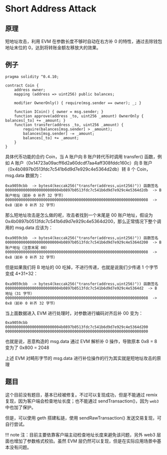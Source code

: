 # Short Address Attack

## 原理

短地址攻击，利用 EVM 在参数长度不够时自动在右方补 0 的特性，通过去除钱包地址末位的 0，达到将转账金额左移放大的效果。

## 例子

```solidity
pragma solidity ^0.4.10;

contract Coin {
    address owner;
    mapping (address => uint256) public balances;

    modifier OwnerOnly() { require(msg.sender == owner); _; }

    function ICoin() { owner = msg.sender; }
    function approve(address _to, uint256 _amount) OwnerOnly { balances[_to] += _amount; }
    function transfer(address _to, uint256 _amount) {
        require(balances[msg.sender] > _amount);
        balances[msg.sender] -= _amount;
        balances[_to] += _amount;
    }
}
```

具体代币功能的合约 Coin，当 A 账户向 B 账户转代币时调用 transfer() 函数，例如 A 账户（0x14723a09acff6d2a60dcdf7aa4aff308fddc160c）向 B 账户（0x4b0897b0513fdc7c541b6d9d7e929c4e5364d2db）转 8 个 Coin，msg.data 数据为：

```
0xa9059cbb  -> bytes4(keccak256("transfer(address,uint256)")) 函数签名
0000000000000000000000004b0897b0513fdc7c541b6d9d7e929c4e5364d2db  -> B 账户地址（前补 0 补齐 32 字节）
0000000000000000000000000000000000000000000000000000000000000008  -> 0x8（前补 0 补齐 32 字节）
```

那么短地址攻击是怎么做的呢，攻击者找到一个末尾是 00 账户地址，假设为 0x4b0897b0513fdc7c541b6d9d7e929c4e5364d200，那么正常情况下整个调用的 msg.data 应该为：

```
0xa9059cbb  -> bytes4(keccak256("transfer(address,uint256)")) 函数签名
0000000000000000000000004b0897b0513fdc7c541b6d9d7e929c4e5364d200  -> B 账户地址（注意末尾 00）
0000000000000000000000000000000000000000000000000000000000000008  -> 0x8（前补 0 补齐 32 字节）
```

但是如果我们将 B 地址的 00 吃掉，不进行传递，也就是说我们少传递 1 个字节变成 4+31+32：

```
0xa9059cbb  -> bytes4(keccak256("transfer(address,uint256)")) 函数签名
0000000000000000000000004b0897b0513fdc7c541b6d9d7e929c4e5364d2  -> B 地址（31 字节）
0000000000000000000000000000000000000000000000000000000000000008  -> 0x8（前补 0 补齐 32 字节）
```

当上面数据进入 EVM 进行处理时，对参数进行编码对齐后补 00 变为：

```
0xa9059cbb
0000000000000000000000004b0897b0513fdc7c541b6d9d7e929c4e5364d200
0000000000000000000000000000000000000000000000000000000000000800
```

也就是说，恶意构造的 msg.data 通过 EVM 解析补 0 操作，导致原本 0x8 = 8 变为了 0x800 = 2048

上述 EVM 对畸形字节的 msg.data 进行补位操作的行为其实就是短地址攻击的原理

## 题目

这个目前没有题目，基本已经被修复。不过可以复现成功，但是不能通过 remix 复现，因为客户端会检查地址长度；也不能通过 sendTransaction()，因为 `web3` 中也加了保护。

但是，可以使用 geth 搭建私链，使用 sendRawTransaction() 发送交易复现，可自行尝试。

!!! note
    注：目前主要依靠客户端主动检查地址长度来避免该问题，另外 web3 层面也增加了参数格式校验。虽然 EVM 层仍然可以复现，但是在实际应用场景中基本没有问题。